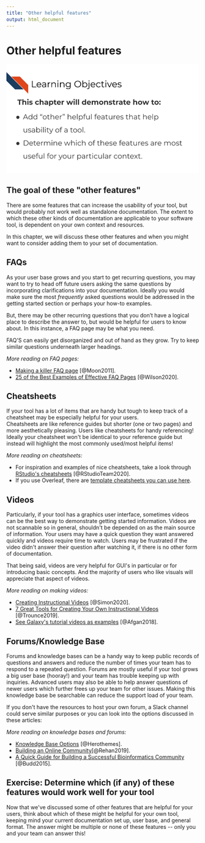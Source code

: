 ```yaml
---
title: "Other helpful features"
output: html_document
---
```




# Other helpful features

<img src="resources/images/10-other-features_files/figure-html//1cd434bkLer_CJ04GzpsZwzeEA9gjc5Ho6QimiHPbyEg_gd436f8053d_0_0.png" title="Learning Objectives. This chapter will demonstrate how to: Add other helpful features that help usability of a tool. Determine which of these features are most useful for your particular context." alt="Learning Objectives. This chapter will demonstrate how to: Add other helpful features that help usability of a tool. Determine which of these features are most useful for your particular context."  />

## The goal of these "other features"

There are some features that can increase the usability of your tool, but would probably not work well as standalone documentation.
The extent to which these other kinds of documentation are applicable to your software tool, is dependent on your own context and resources.

In this chapter, we will discuss these other features and when you might want to consider adding them to your set of documentation.

## FAQs

As your user base grows and you start to get recurring questions, you may want to try to head off future users asking the same questions by incorporating clarifications into your documentation.
Ideally you would make sure the most _frequently_ asked questions would be addressed in the getting started section or perhaps your how-to examples.

But, there may be other recurring questions that you don’t have a logical place to describe the answer to, but would be helpful for users to know about. In this instance, a FAQ page may be what you need.

FAQ'S can easily get disorganized and out of hand as they grow.
Try to keep similar questions underneath larger headings.

_More reading on FAQ pages:_  

- [Making a killer FAQ page](https://www.socialmediatoday.com/content/10-tips-creating-killer-faq-page) [@Moon2011].
- [25 of the Best Examples of Effective FAQ Pages](https://www.searchenginejournal.com/best-faq-page-examples/267709/) [@Wilson2020].

## Cheatsheets

If your tool has a lot of items that are handy but tough to keep track of a cheatsheet may be especially helpful for your users.  
Cheatsheets are like reference guides but shorter (one or two pages) and more aesthetically pleasing.
Users like cheatsheets for handy referencing!
Ideally your cheatsheet won't be identical to your reference guide but instead will highlight the most commonly used/most helpful items!

_More reading on cheatsheets:_

- For inspiration and examples of nice cheatsheets, take a look through [RStudio's cheatsheets](https://www.rstudio.com/resources/cheatsheets/) [@RStudioTeam2020].
- If you use Overleaf, there are [template cheatsheets you can use here](https://www.overleaf.com/gallery/tagged/cheat-sheet).

## Videos

Particularly, if your tool has a graphics user interface, sometimes videos can be the best way to demonstrate getting started information.
Videos are not scannable so in general, shouldn't be depended on as the main source of information.
Your users may have a quick question they want answered quickly and videos require time to watch. Users may be frustrated if the video didn't answer their question after watching it, if there is no other form of documentation.

That being said, videos are very helpful for GUI's in particular or for introducing basic concepts.
And the majority of users who like visuals will appreciate that aspect of videos.

_More reading on making videos:_

- [Creating Instructional Videos](https://www.techsmith.com/blog/instructional-videos/) [@Simon2020].
- [7 Great Tools for Creating Your Own Instructional Videos](https://helpdeskgeek.com/free-tools-review/7-great-tools-for-creating-your-own-video-tutorials/) [@Trounce2019].
- [See Galaxy's tutorial videos as examples](https://training.galaxyproject.org/training-material/topics/introduction/) [@Afgan2018].

## Forums/Knowledge Base

Forums and knowledge bases can be a handy way to keep public records of questions and answers and reduce the number of times your team has to respond to a repeated question.
Forums are mostly useful if your tool grows a big user base (hooray!) and your team has trouble keeping up with inquiries.
Advanced users may also be able to help answer questions of newer users which further frees up your team for other issues.
Making this knowledge base be searchable can reduce the support load of your team.  

If you don't have the resources to host your own forum, a Slack channel could serve similar purposes or you can look into the options discussed in these articles:

_More reading on knowledge bases and forums:_

- [Knowledge Base Options](https://herothemes.com/blog/best-knowledge-base-software/) [@Herothemes].
- [Building an Online Community](https://geekflare.com/online-community-software/)[@Rehan2019].
- [A Quick Guide for Building a Successful Bioinformatics Community](https://journals.plos.org/ploscompbiol/article?id=10.1371/journal.pcbi.1003972) [@Budd2015].

## Exercise: Determine which (if any) of these features would work well for your tool

Now that we've discussed some of other features that are helpful for your users, think about which of these might be helpful for your own tool, keeping mind your current documentation set up, user base, and general format.
The answer might be multiple or none of these features -- only you and your team can answer this!
